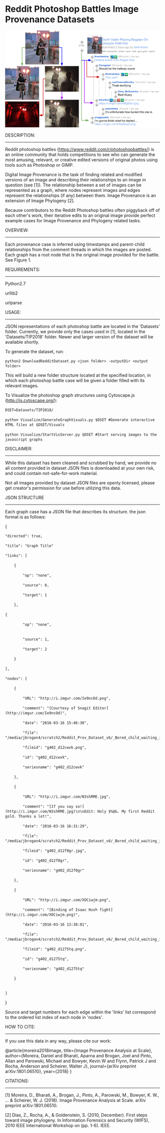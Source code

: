 # Reddit Photoshop Battles Image Provenance Datasets #

![How a provenance case is generated](figure1.png?raw=true "Figure1")

DESCRIPTION:
************
Reddit photoshop battles (https://www.reddit.com/r/photoshopbattles/) is an online community that holds competitions to see who can generate the most amusing, relevant, or creative edited versions of original photos using tools such as Photoshop or GIMP.

Digital Image Provenance is the task of finding related and modified versions of an image and describing their relationships to an image in question (see [1]). The relationship between a set of images can be represented as a graph, where nodes represent images and edges represent the relationships (if any) between them. Image Provenance is an extension of Image Phylogeny [2].

Because contributors to the Reddit Photoshop battles often piggyback off of each other's work, their iterative edits to an original image provide perfect example cases for Image Provenance and Phylogeny related tasks.

OVERVIEW:
*********
Each provenance case is inferred using timestamps and parent-child relationships from the comment threads in which the images are posted. Each graph has a root node that is the original image provided for the battle. See Figure 1.

REQUIREMENTS:
*************
Python2.7

urllib2

urlparse

USAGE:
******
JSON representations of each photoshop battle are located in the 'Datasets' folder.  Currently, we provide only the cases used in [1], located in the 'Datasets/TIP2018' folder. Newer and larger version of the dataset will be available shortly.


To generate the dataset, run:
```
python2 DownloadRedditDataset.py <json folder> -outputDir <output folder>
```

This will build a new folder structure located at the specified location, in which each photoshop battle case will be given a folder filled with its relevant images.


To Visualize the photoshop graph structures using Cytoscape.js (http://js.cytoscape.org/):
```
DSET=Datasets/TIP2018/

python Visualize/GenerateGraphVisuals.py $DSET #Generate interactive HTML files at $DSET/Visuals

python Visualize/StartVisServer.py $DSET #Start serving images to the javascript graphs
```


DISCLAIMER:
***********

While this dataset has been cleaned and scrubbed by hand, we provide no all content provided in dataset JSON files is downloaded at your own risk, and could contain not-safe-for-work material.

Not all images provided by dataset JSON files are openly licensed, please get creator's permission for use before utilizing this data.

JSON STRUCTURE
**************

Each graph case has a JSON file that describes its structure. the json format is as follows:


{

    "directed": true, 

    "title": "Graph Title"

    "links": [

        {

            "op": "none", 

            "source": 0, 

            "target": 1

        },

	{

            "op": "none", 


            "source": 1, 

            "target": 2

        }

    ], 

    "nodes": [

        {

            "URL": "http://i.imgur.com/Ie9ncOd.png", 

            "comment": "[Courtesy of Snagit Editor](http://imgur.com/Ie9ncOd)", 

            "date": "2016-03-16 15:46:30", 

            "file": "/media/jbrogan4/scratch2/Reddit_Prov_Dataset_v6/_Bored_child_waiting_in_line/g402_d12cwvk.png", 

            "fileid": "g402_d12cwvk.png", 

            "id": "g402_d12cwvk", 

            "seriesname": "g402_d12cwvk"

        }, 

        {

            "URL": "http://i.imgur.com/N3shRME.jpg",
 
            "comment": "[If you say so!](http://i.imgur.com/N3shRME.jpg)\n\nEdit: Holy $%@&. My first Reddit gold. Thanks a lot!", 

            "date": "2016-03-16 16:31:29", 

            "file": "/media/jbrogan4/scratch2/Reddit_Prov_Dataset_v6/_Bored_child_waiting_in_line/g402_d12f0gr.jpg", 

            "fileid": "g402_d12f0gr.jpg", 

            "id": "g402_d12f0gr", 

            "seriesname": "g402_d12f0gr"

        }, 

        {

            "URL": "http://i.imgur.com/XOCiwjm.png", 

            "comment": "[Binding of Isaac Hush fight](http://i.imgur.com/XOCiwjm.png)", 

            "date": "2016-03-16 13:38:01", 

            "file": "/media/jbrogan4/scratch2/Reddit_Prov_Dataset_v6/_Bored_child_waiting_in_line/g402_d1275tq.png", 

            "fileid": "g402_d1275tq.png", 

            "id": "g402_d1275tq", 

            "seriesname": "g402_d1275tq"

        }


    ]

}

Source and target numbers for each edge within the 'links' list correspond to the ordered list index of each node in 'nodes'.

HOW TO CITE:
************

If you use this data in any way, please cite our work: 

@article{moreira2018image,
  title={Image Provenance Analysis at Scale},
  author={Moreira, Daniel and Bharati, Aparna and Brogan, Joel and Pinto, Allan and Parowski, Michael and Bowyer, Kevin W and Flynn, Patrick J and Rocha, Anderson and Scheirer, Walter J},
  journal={arXiv preprint arXiv:1801.06510},
  year={2018}
}

CITATIONS:
**********

[1] Moreira, D., Bharati, A., Brogan, J., Pinto, A., Parowski, M., Bowyer, K. W., ... & Scheirer, W. J. (2018). Image Provenance Analysis at Scale. arXiv preprint arXiv:1801.06510.

[2] Dias, Z., Rocha, A., & Goldenstein, S. (2010, December). First steps toward image phylogeny. In Information Forensics and Security (WIFS), 2010 IEEE International Workshop on (pp. 1-6). IEEE.
